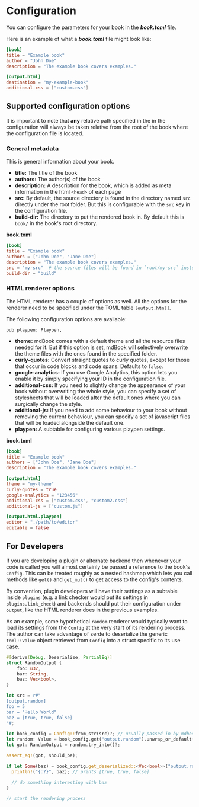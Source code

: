 # Configuration

You can configure the parameters for your book in the ***book.toml*** file.

Here is an example of what a ***book.toml*** file might look like:

```toml
[book]
title = "Example book"
author = "John Doe"
description = "The example book covers examples."

[output.html]
destination = "my-example-book"
additional-css = ["custom.css"]
```

## Supported configuration options

It is important to note that **any** relative path specified in the in the configuration will
always be taken relative from the root of the book where the configuration file is located.


### General metadata

This is general information about your book.

- **title:** The title of the book
- **authors:** The author(s) of the book
- **description:** A description for the book, which is added as meta
  information in the html `<head>` of each page
- **src:** By default, the source directory is found in the directory named
  `src` directly under the root folder. But this is configurable with the `src`
  key in the configuration file.
- **build-dir:** The directory to put the rendered book in. By default this is
  `book/` in the book's root directory.

**book.toml**
```toml
[book]
title = "Example book"
authors = ["John Doe", "Jane Doe"]
description = "The example book covers examples."
src = "my-src"  # the source files will be found in `root/my-src` instead of `root/src`
build-dir = "build"
```

### HTML renderer options
The HTML renderer has a couple of options as well. All the options for the
renderer need to be specified under the TOML table `[output.html]`.

The following configuration options are available:

    pub playpen: Playpen,

- **theme:** mdBook comes with a default theme and all the resource files
  needed for it. But if this option is set, mdBook will selectively overwrite
  the theme files with the ones found in the specified folder.
- **curly-quotes:** Convert straight quotes to curly quotes, except for
  those that occur in code blocks and code spans. Defaults to `false`.
- **google-analytics:** If you use Google Analytics, this option lets you
  enable it by simply specifying your ID in the configuration file.
- **additional-css:** If you need to slightly change the appearance of your
  book without overwriting the whole style, you can specify a set of
  stylesheets that will be loaded after the default ones where you can
  surgically change the style.
- **additional-js:** If you need to add some behaviour to your book without
  removing the current behaviour, you can specify a set of javascript files
  that will be loaded alongside the default one.
- **playpen:** A subtable for configuring various playpen settings.

**book.toml**
```toml
[book]
title = "Example book"
authors = ["John Doe", "Jane Doe"]
description = "The example book covers examples."

[output.html]
theme = "my-theme"
curly-quotes = true
google-analytics = "123456"
additional-css = ["custom.css", "custom2.css"]
additional-js = ["custom.js"]

[output.html.playpen]
editor = "./path/to/editor"
editable = false
```


## For Developers

If you are developing a plugin or alternate backend then whenever your code is
called you will almost certainly be passed a reference to the book's `Config`. 
This can be treated roughly as a nested hashmap which lets you call methods like
`get()` and `get_mut()` to get access to the config's contents.

By convention, plugin developers will have their settings as a subtable inside
`plugins` (e.g. a link checker would put its settings in `plugins.link_check`) 
and backends should put their configuration under `output`, like the HTML 
renderer does in the previous examples.

As an example, some hypothetical `random` renderer would typically want to load
its settings from the `Config` at the very start of its rendering process. The
author can take advantage of serde to deserialize the generic `toml::Value` 
object retrieved from `Config` into a struct specific to its use case.

```rust
#[derive(Debug, Deserialize, PartialEq)]
struct RandomOutput {
    foo: u32,
    bar: String,
    baz: Vec<bool>,
}

let src = r#"
[output.random]
foo = 5
bar = "Hello World"
baz = [true, true, false]
"#;

let book_config = Config::from_str(src)?; // usually passed in by mdbook
let random: Value = book_config.get("output.random").unwrap_or_default();
let got: RandomOutput = random.try_into()?;

assert_eq!(got, should_be);

if let Some(baz) = book_config.get_deserialized::<Vec<bool>>("output.random.baz") {
  println!("{:?}", baz); // prints [true, true, false]

  // do something interesting with baz
}

// start the rendering process
```